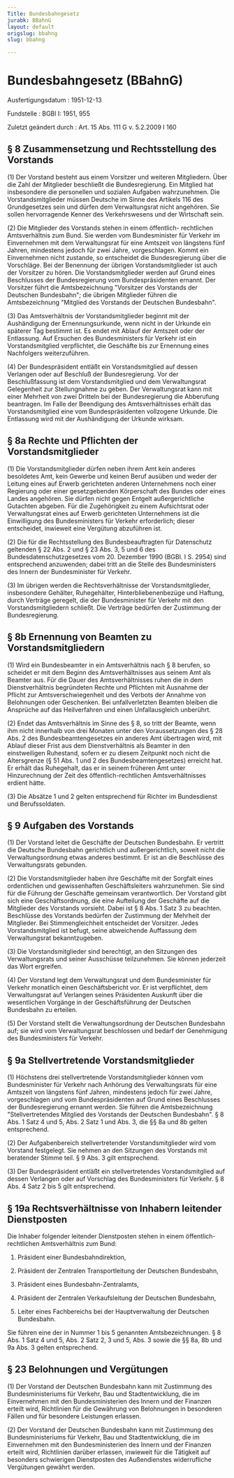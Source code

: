 ```yaml
---
Title: Bundesbahngesetz
jurabk: BBahnG
layout: default
origslug: bbahng
slug: bbahng

---
```


# Bundesbahngesetz (BBahnG)

Ausfertigungsdatum
:   1951-12-13

Fundstelle
:   BGBl I: 1951, 955

Zuletzt geändert durch
:   Art. 15 Abs. 111 G v. 5.2.2009 I 160


## § 8 Zusammensetzung und Rechtsstellung des Vorstands

(1) Der Vorstand besteht aus einem Vorsitzer und weiteren Mitgliedern.
Über die Zahl der Mitglieder beschließt die Bundesregierung. Ein
Mitglied hat insbesondere die personellen und sozialen Aufgaben
wahrzunehmen. Die Vorstandsmitglieder müssen Deutsche im Sinne des
Artikels 116 des Grundgesetzes sein und dürfen dem Verwaltungsrat
nicht angehören. Sie sollen hervorragende Kenner des Verkehrswesens
und der Wirtschaft sein.

(2) Die Mitglieder des Vorstands stehen in einem öffentlich-
rechtlichen Amtsverhältnis zum Bund. Sie werden vom Bundesminister für
Verkehr im Einvernehmen mit dem Verwaltungsrat für eine Amtszeit von
längstens fünf Jahren, mindestens jedoch für zwei Jahre,
vorgeschlagen. Kommt ein Einvernehmen nicht zustande, so entscheidet
die Bundesregierung über die Vorschläge. Bei der Benennung der übrigen
Vorstandsmitglieder ist auch der Vorsitzer zu hören. Die
Vorstandsmitglieder werden auf Grund eines Beschlusses der
Bundesregierung vom Bundespräsidenten ernannt. Der Vorsitzer führt die
Amtsbezeichnung "Vorsitzer des Vorstands der Deutschen Bundesbahn";
die übrigen Mitglieder führen die Amtsbezeichnung "Mitglied des
Vorstands der Deutschen Bundesbahn".

(3) Das Amtsverhältnis der Vorstandsmitglieder beginnt mit der
Aushändigung der Ernennungsurkunde, wenn nicht in der Urkunde ein
späterer Tag bestimmt ist. Es endet mit Ablauf der Amtszeit oder der
Entlassung. Auf Ersuchen des Bundesministers für Verkehr ist ein
Vorstandsmitglied verpflichtet, die Geschäfte bis zur Ernennung eines
Nachfolgers weiterzuführen.

(4) Der Bundespräsident entläßt ein Vorstandsmitglied auf dessen
Verlangen oder auf Beschluß der Bundesregierung. Vor der
Beschlußfassung ist dem Vorstandsmitglied und dem Verwaltungsrat
Gelegenheit zur Stellungnahme zu geben. Der Verwaltungsrat kann mit
einer Mehrheit von zwei Dritteln bei der Bundesregierung die
Abberufung beantragen. Im Falle der Beendigung des Amtsverhältnisses
erhält das Vorstandsmitglied eine vom Bundespräsidenten vollzogene
Urkunde. Die Entlassung wird mit der Aushändigung der Urkunde wirksam.


## § 8a Rechte und Pflichten der Vorstandsmitglieder

(1) Die Vorstandsmitglieder dürfen neben ihrem Amt kein anderes
besoldetes Amt, kein Gewerbe und keinen Beruf ausüben und weder der
Leitung eines auf Erwerb gerichteten anderen Unternehmens noch einer
Regierung oder einer gesetzgebenden Körperschaft des Bundes oder eines
Landes angehören. Sie dürfen nicht gegen Entgelt außergerichtliche
Gutachten abgeben. Für die Zugehörigkeit zu einem Aufsichtsrat oder
Verwaltungsrat eines auf Erwerb gerichteten Unternehmens ist die
Einwilligung des Bundesministers für Verkehr erforderlich; dieser
entscheidet, inwieweit eine Vergütung abzuführen ist.

(2) Die für die Rechtsstellung des Bundesbeauftragten für Datenschutz
geltenden § 22 Abs. 2 und § 23 Abs. 3, 5 und 6 des
Bundesdatenschutzgesetzes vom 20. Dezember 1990 (BGBl. I S. 2954) sind
entsprechend anzuwenden; dabei tritt an die Stelle des Bundesministers
des Innern der Bundesminister für Verkehr.

(3) Im übrigen werden die Rechtsverhältnisse der Vorstandsmitglieder,
insbesondere Gehälter, Ruhegehälter, Hinterbliebenenbezüge und
Haftung, durch Verträge geregelt, die der Bundesminister für Verkehr
mit den Vorstandsmitgliedern schließt. Die Verträge bedürfen der
Zustimmung der Bundesregierung.


## § 8b Ernennung von Beamten zu Vorstandsmitgliedern

(1) Wird ein Bundesbeamter in ein Amtsverhältnis nach § 8 berufen, so
scheidet er mit dem Beginn des Amtsverhältnisses aus seinem Amt als
Beamter aus. Für die Dauer des Amtsverhältnisses ruhen die in dem
Dienstverhältnis begründeten Rechte und Pflichten mit Ausnahme der
Pflicht zur Amtsverschwiegenheit und des Verbots der Annahme von
Belohnungen oder Geschenken. Bei unfallverletzten Beamten bleiben die
Ansprüche auf das Heilverfahren und einen Unfallausgleich unberührt.

(2) Endet das Amtsverhältnis im Sinne des § 8, so tritt der Beamte,
wenn ihm nicht innerhalb von drei Monaten unter den Voraussetzungen
des § 28 Abs. 2 des Bundesbeamtengesetzes ein anderes Amt übertragen
wird, mit Ablauf dieser Frist aus dem Dienstverhältnis als Beamter in
den einstweiligen Ruhestand, sofern er zu diesem Zeitpunkt noch nicht
die Altersgrenze (§ 51 Abs. 1 und 2 des Bundesbeamtengesetzes)
erreicht hat. Er erhält das Ruhegehalt, das er in seinem früheren Amt
unter Hinzurechnung der Zeit des öffentlich-rechtlichen
Amtsverhältnisses erdient hätte.

(3) Die Absätze 1 und 2 gelten entsprechend für Richter im
Bundesdienst und Berufssoldaten.


## § 9 Aufgaben des Vorstands

(1) Der Vorstand leitet die Geschäfte der Deutschen Bundesbahn. Er
vertritt die Deutsche Bundesbahn gerichtlich und außergerichtlich,
soweit nicht die Verwaltungsordnung etwas anderes bestimmt. Er ist an
die Beschlüsse des Verwaltungsrats gebunden.

(2) Die Vorstandsmitglieder haben ihre Geschäfte mit der Sorgfalt
eines ordentlichen und gewissenhaften Geschäftsleiters wahrzunehmen.
Sie sind für die Führung der Geschäfte gemeinsam verantwortlich. Der
Vorstand gibt sich eine Geschäftsordnung, die eine Aufteilung der
Geschäfte auf die Mitglieder des Vorstands vorsieht. Dabei ist § 8
Abs. 1 Satz 3 zu beachten. Beschlüsse des Vorstands bedürfen der
Zustimmung der Mehrheit der Mitglieder. Bei Stimmengleichheit
entscheidet der Vorsitzer. Jedes Vorstandsmitglied ist befugt, seine
abweichende Auffassung dem Verwaltungsrat bekanntzugeben.

(3) Die Vorstandsmitglieder sind berechtigt, an den Sitzungen des
Verwaltungsrats und seiner Ausschüsse teilzunehmen. Sie können
jederzeit das Wort ergreifen.

(4) Der Vorstand legt dem Verwaltungsrat und dem Bundesminister für
Verkehr monatlich einen Geschäftsbericht vor. Er ist verpflichtet, dem
Verwaltungsrat auf Verlangen seines Präsidenten Auskunft über die
wesentlichen Vorgänge in der Geschäftsführung der Deutschen Bundesbahn
zu erteilen.

(5) Der Vorstand stellt die Verwaltungsordnung der Deutschen
Bundesbahn auf; sie wird vom Verwaltungsrat beschlossen und bedarf der
Genehmigung des Bundesministers für Verkehr.


## § 9a Stellvertretende Vorstandsmitglieder

(1) Höchstens drei stellvertretende Vorstandsmitglieder können vom
Bundesminister für Verkehr nach Anhörung des Verwaltungsrats für eine
Amtszeit von längstens fünf Jahren, mindestens jedoch für zwei Jahre,
vorgeschlagen und vom Bundespräsidenten auf Grund eines Beschlusses
der Bundesregierung ernannt werden. Sie führen die Amtsbezeichnung
"Stellvertretendes Mitglied des Vorstands der Deutschen Bundesbahn". §
8 Abs. 1 Satz 4 und 5, Abs. 2 Satz 1 und Abs. 3, die §§ 8a und 8b
gelten entsprechend.

(2) Der Aufgabenbereich stellvertretender Vorstandsmitglieder wird vom
Vorstand festgelegt. Sie nehmen an den Sitzungen des Vorstands mit
beratender Stimme teil. § 9 Abs. 3 gilt entsprechend.

(3) Der Bundespräsident entläßt ein stellvertretendes
Vorstandsmitglied auf dessen Verlangen oder auf Vorschlag des
Bundesministers für Verkehr. § 8 Abs. 4 Satz 2 bis 5 gilt
entsprechend.


## § 19a Rechtsverhältnisse von Inhabern leitender Dienstposten

Die Inhaber folgender leitender Dienstposten stehen in einem
öffentlich-rechtlichen Amtsverhältnis zum Bund:

1.  Präsident einer Bundesbahndirektion,


2.  Präsident der Zentralen Transportleitung der Deutschen Bundesbahn,


3.  Präsident eines Bundesbahn-Zentralamts,


4.  Präsident der Zentralen Verkaufsleitung der Deutschen Bundesbahn,


5.  Leiter eines Fachbereichs bei der Hauptverwaltung der Deutschen
    Bundesbahn.



Sie führen eine der in Nummer 1 bis 5 genannten Amtsbezeichnungen. § 8
Abs. 1 Satz 4 und 5, Abs. 2 Satz 2, 3 und 5, Abs. 3 sowie die §§ 8a,
8b und 9a Abs. 3 gelten entsprechend.


## § 23 Belohnungen und Vergütungen

(1) Der Vorstand der Deutschen Bundesbahn kann mit Zustimmung des
Bundesministeriums für Verkehr, Bau und Stadtentwicklung, die im
Einvernehmen mit den Bundesministerien des Innern und der Finanzen
erteilt wird, Richtlinien für die Gewährung von Belohnungen in
besonderen Fällen und für besondere Leistungen erlassen.

(2) Der Vorstand der Deutschen Bundesbahn kann mit Zustimmung des
Bundesministeriums für Verkehr, Bau und Stadtentwicklung, die im
Einvernehmen mit den Bundesministerien des Innern und der Finanzen
erteilt wird, Richtlinien darüber erlassen, inwieweit für die
Tätigkeit auf besonders schwierigen Dienstposten des Außendienstes
widerrufliche Vergütungen gewährt werden.

